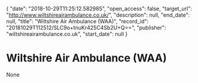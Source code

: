 {
  "date": "2018-10-29T11:25:12.582985", 
  "open_access": false, 
  "target_url": "http://www.wiltshireairambulance.co.uk/", 
  "description": null, 
  "end_date": null, 
  "title": "Wiltshire Air Ambulance (WAA)", 
  "record_id": "20181029T112512/SLC9o+tnuKr425C4Sb2U+Q==", 
  "publisher": "wiltshireairambulance.co.uk", 
  "start_date": null
}

# Wiltshire Air Ambulance (WAA)

None